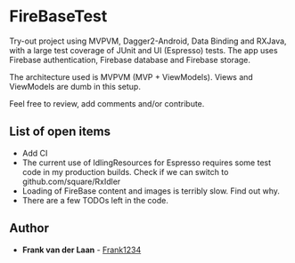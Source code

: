 # FireBaseTest

Try-out project using MVPVM, Dagger2-Android, Data Binding and RXJava, with a large test coverage of JUnit and UI (Espresso) tests. The app uses Firebase authentication, Firebase database and Firebase storage.

The architecture used is MVPVM (MVP + ViewModels). Views and ViewModels are dumb in this setup.

Feel free to review, add comments and/or contribute.

## List of open items

- Add CI
- The current use of IdlingResources for Espresso requires some test code in my production builds. Check if we can switch to github.com/square/RxIdler
- Loading of FireBase content and images is terribly slow. Find out why.
- There are a few TODOs left in the code.

## Author

* **Frank van der Laan** - [Frank1234](https://github.com/Frank1234)